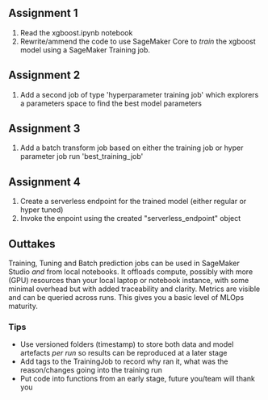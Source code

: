 
## Assignment 1
1. Read the xgboost.ipynb notebook
1. Rewrite/ammend the code to use SageMaker Core to *train* the xgboost model using a SageMaker Training job.

## Assignment 2
1. Add a second job of type 'hyperparameter training job' which explorers a parameters space to find the best model parameters

## Assignment 3
1. Add a batch transform job based on either the training job or hyper parameter job run 'best_training_job'

## Assignment 4
1. Create a serverless endpoint for the trained model (either regular or hyper tuned)
2. Invoke the enpoint using the created "serverless_endpoint" object

## Outtakes
Training, Tuning and Batch prediction jobs can be used in SageMaker Studio _and_ from local notebooks. 
It offloads compute, possibly with more (GPU) resources than your local laptop or notebook instance, with some minimal overhead but with added traceability and clarity.
Metrics are visible and can be queried across runs. This gives you a basic level of MLOps maturity.


### Tips
- Use versioned folders (timestamp) to store both data and model artefacts _per run_ so results can be reproduced at a later stage
- Add tags to the TrainingJob to record why ran it, what was the reason/changes going into the training run
- Put code into functions from an early stage, future you/team will thank you